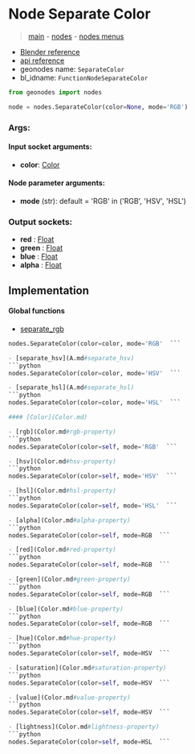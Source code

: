 # Node Separate Color

> [main](../structure.md) - [nodes](nodes.md) - [nodes menus](nodes_menus.md)

- [Blender reference](https://docs.blender.org/manual/en/latest/modeling/geometry_nodes/color/separate_color.html)
- [api reference](https://docs.blender.org/api/current/bpy.types.FunctionNodeSeparateColor.html)
- geonodes name: `SeparateColor`
- bl_idname: `FunctionNodeSeparateColor`

```python
from geonodes import nodes

node = nodes.SeparateColor(color=None, mode='RGB')
```

### Args:

#### Input socket arguments:

- **color**: [Color](Color.md)

#### Node parameter arguments:

- **mode** (str): default = 'RGB' in ('RGB', 'HSV', 'HSL')

### Output sockets:

- **red** : [Float](Float.md)
- **green** : [Float](Float.md)
- **blue** : [Float](Float.md)
- **alpha** : [Float](Float.md)

## Implementation

#### Global functions

 - [separate_rgb](A.md#separate_rgb)
  ```python
  nodes.SeparateColor(color=color, mode='RGB'  ```

 - [separate_hsv](A.md#separate_hsv)
  ```python
  nodes.SeparateColor(color=color, mode='HSV'  ```

 - [separate_hsl](A.md#separate_hsl)
  ```python
  nodes.SeparateColor(color=color, mode='HSL'  ```

#### [Color](Color.md)

 - [rgb](Color.md#rgb-property)
  ```python
  nodes.SeparateColor(color=self, mode='RGB'  ```

 - [hsv](Color.md#hsv-property)
  ```python
  nodes.SeparateColor(color=self, mode='HSV'  ```

 - [hsl](Color.md#hsl-property)
  ```python
  nodes.SeparateColor(color=self, mode='HSL'  ```

 - [alpha](Color.md#alpha-property)
  ```python
  nodes.SeparateColor(color=self, mode=RGB  ```

 - [red](Color.md#red-property)
  ```python
  nodes.SeparateColor(color=self, mode=RGB  ```

 - [green](Color.md#green-property)
  ```python
  nodes.SeparateColor(color=self, mode=RGB  ```

 - [blue](Color.md#blue-property)
  ```python
  nodes.SeparateColor(color=self, mode=RGB  ```

 - [hue](Color.md#hue-property)
  ```python
  nodes.SeparateColor(color=self, mode=HSV  ```

 - [saturation](Color.md#saturation-property)
  ```python
  nodes.SeparateColor(color=self, mode=HSV  ```

 - [value](Color.md#value-property)
  ```python
  nodes.SeparateColor(color=self, mode=HSV  ```

 - [lightness](Color.md#lightness-property)
  ```python
  nodes.SeparateColor(color=self, mode=HSL  ```

